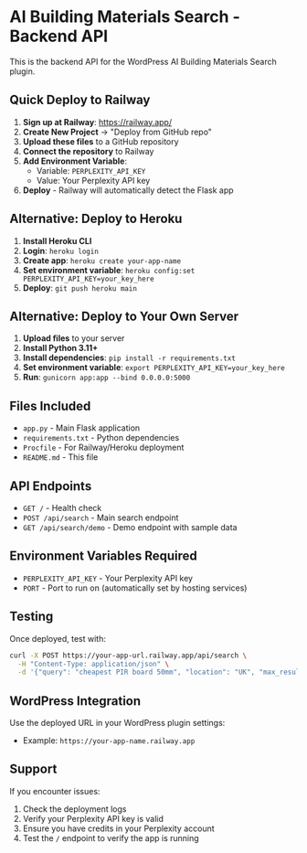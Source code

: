 # AI Building Materials Search - Backend API

This is the backend API for the WordPress AI Building Materials Search plugin.

## Quick Deploy to Railway

1. **Sign up at Railway**: https://railway.app/
2. **Create New Project** → "Deploy from GitHub repo"
3. **Upload these files** to a GitHub repository
4. **Connect the repository** to Railway
5. **Add Environment Variable**:
   - Variable: `PERPLEXITY_API_KEY`
   - Value: Your Perplexity API key
6. **Deploy** - Railway will automatically detect the Flask app

## Alternative: Deploy to Heroku

1. **Install Heroku CLI**
2. **Login**: `heroku login`
3. **Create app**: `heroku create your-app-name`
4. **Set environment variable**: `heroku config:set PERPLEXITY_API_KEY=your_key_here`
5. **Deploy**: `git push heroku main`

## Alternative: Deploy to Your Own Server

1. **Upload files** to your server
2. **Install Python 3.11+**
3. **Install dependencies**: `pip install -r requirements.txt`
4. **Set environment variable**: `export PERPLEXITY_API_KEY=your_key_here`
5. **Run**: `gunicorn app:app --bind 0.0.0.0:5000`

## Files Included

- `app.py` - Main Flask application
- `requirements.txt` - Python dependencies
- `Procfile` - For Railway/Heroku deployment
- `README.md` - This file

## API Endpoints

- `GET /` - Health check
- `POST /api/search` - Main search endpoint
- `GET /api/search/demo` - Demo endpoint with sample data

## Environment Variables Required

- `PERPLEXITY_API_KEY` - Your Perplexity API key
- `PORT` - Port to run on (automatically set by hosting services)

## Testing

Once deployed, test with:

```bash
curl -X POST https://your-app-url.railway.app/api/search \
  -H "Content-Type: application/json" \
  -d '{"query": "cheapest PIR board 50mm", "location": "UK", "max_results": 5}'
```

## WordPress Integration

Use the deployed URL in your WordPress plugin settings:
- Example: `https://your-app-name.railway.app`

## Support

If you encounter issues:
1. Check the deployment logs
2. Verify your Perplexity API key is valid
3. Ensure you have credits in your Perplexity account
4. Test the `/` endpoint to verify the app is running

